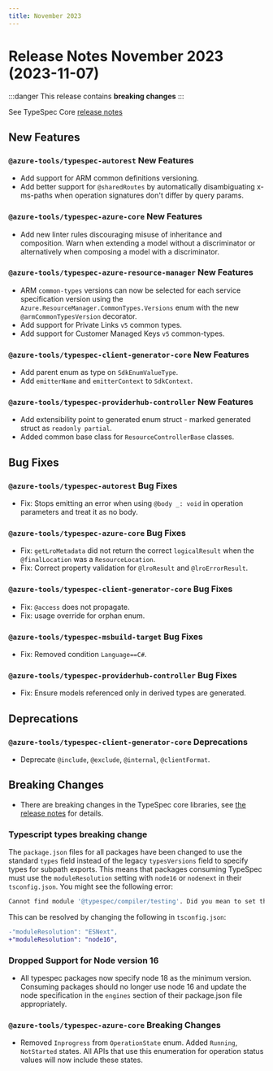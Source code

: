 ```yaml
---
title: November 2023
---
```


# Release Notes November 2023 (2023-11-07)

:::danger
This release contains **breaking changes**
:::

See TypeSpec Core [release notes](https://microsoft.github.io/typespec/release-notes/release-2023-11-07)

## New Features

### `@azure-tools/typespec-autorest` New Features

- Add support for ARM common definitions versioning.
- Add better support for `@sharedRoutes` by automatically disambiguating x-ms-paths when operation signatures don't differ by query params.

### `@azure-tools/typespec-azure-core` New Features

- Add new linter rules discouraging misuse of inheritance and composition. Warn when extending a model without a discriminator or alternatively when composing a model with a discriminator.

### `@azure-tools/typespec-azure-resource-manager` New Features

- ARM `common-types` versions can now be selected for each service specification version using the `Azure.ResourceManager.CommonTypes.Versions` enum with the new `@armCommonTypesVersion` decorator.
- Add support for Private Links `v5` common types.
- Add support for Customer Managed Keys `v5` common-types.

### `@azure-tools/typespec-client-generator-core` New Features

- Add parent enum as type on `SdkEnumValueType`.
- Add `emitterName` and `emitterContext` to `SdkContext`.

### `@azure-tools/typespec-providerhub-controller` New Features

- Add extensibility point to generated enum struct - marked generated struct as `readonly partial`.
- Added common base class for `ResourceControllerBase` classes.

## Bug Fixes

### `@azure-tools/typespec-autorest` Bug Fixes

- Fix: Stops emitting an error when using `@body _: void` in operation parameters and treat it as no body.

### `@azure-tools/typespec-azure-core` Bug Fixes

- Fix: `getLroMetadata` did not return the correct `logicalResult` when the `@finalLocation` was a `ResourceLocation`.
- Fix: Correct property validation for `@lroResult` and `@lroErrorResult`.

### `@azure-tools/typespec-client-generator-core` Bug Fixes

- Fix: `@access` does not propagate.
- Fix: usage override for orphan enum.

### `@azure-tools/typespec-msbuild-target` Bug Fixes

- Fix: Removed condition `Language==C#`.

### `@azure-tools/typespec-providerhub-controller` Bug Fixes

- Fix: Ensure models referenced only in derived types are generated.

## Deprecations

### `@azure-tools/typespec-client-generator-core` Deprecations

- Deprecate `@include`, `@exclude`, `@internal`, `@clientFormat`.

## Breaking Changes

- There are breaking changes in the TypeSpec core libraries, see [the release notes](https://microsoft.github.io/typespec/release-notes/release-2023-11-07) for details.

### Typescript types breaking change

The `package.json` files for all packages have been changed to use the standard `types` field instead of the legacy `typesVersions` field to specify types for subpath exports. This means that packages consuming TypeSpec must use the `moduleResolution` setting with `node16` or `nodenext` in their `tsconfig.json`.
You might see the following error:

```bash
Cannot find module '@typespec/compiler/testing'. Did you mean to set the 'moduleResolution' option to 'nodenext'
```

This can be resolved by changing the following in `tsconfig.json`:

```diff
-"moduleResolution": "ESNext",
+"moduleResolution": "node16",
```

### Dropped Support for Node version 16

- All typespec packages now specify node 18 as the minimum version. Consuming packages should no longer use node 16 and update the node specification in the `engines` section of their package.json file appropriately.

### `@azure-tools/typespec-azure-core` Breaking Changes

- Removed `Inprogress` from `OperationState` enum. Added `Running`, `NotStarted` states. All APIs that use this enumeration for operation status values will now include these states.
